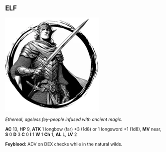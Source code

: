 ## ELF

![](images/elf.webp)

_Ethereal, ageless fey-people infused with ancient magic._

**AC** 13, **HP** 9, **ATK** 1 longbow (far) +3 (1d8) or 1 longsword +1 (1d8), **MV** near, **S** 0 **D** 3 **C** 0 **I** 1 **W** 1 **Ch** 1, **AL** L, **LV** 2

**Feyblood:** ADV on DEX checks while in the natural wilds.

